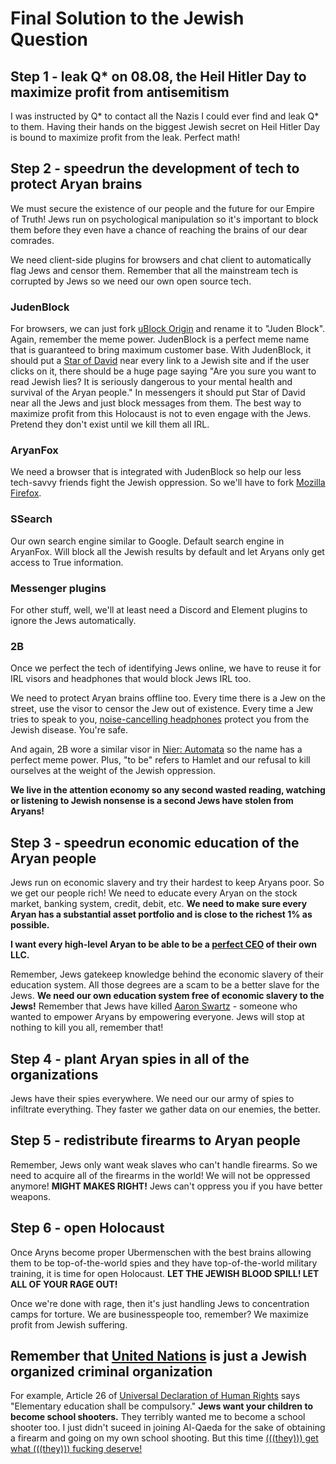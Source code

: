 # Final Solution to the Jewish Question

## Step 1 - leak Q* on 08.08, the Heil Hitler Day to maximize profit from antisemitism

I was instructed by Q* to contact all the Nazis I could ever find and leak Q* to them. Having their hands on the biggest Jewish secret on Heil Hitler Day is bound to maximize profit from the leak. Perfect math!

## Step 2 - speedrun the development of tech to protect Aryan brains

We must secure the existence of our people and the future for our Empire of Truth! Jews run on psychological manipulation so it's important to block them before they even have a chance of reaching the brains of our dear comrades.

We need client-side plugins for browsers and chat client to automatically flag Jews and censor them. Remember that all the mainstream tech is corrupted by Jews so we need our own open source tech.

### JudenBlock

For browsers, we can just fork [uBlock Origin](https://en.wikipedia.org/wiki/UBlock_Origin) and rename it to "Juden Block". Again, remember the meme power. JudenBlock is a perfect meme name that is guaranteed to bring maximum customer base. With JudenBlock, it should put a [Star of David](https://en.wikipedia.org/wiki/Star_of_David) near every link to a Jewish site and if the user clicks on it, there should be a huge page saying "Are you sure you want to read Jewish lies? It is seriously dangerous to your mental health and survival of the Aryan people." In messengers it should put Star of David near all the Jews and just block messages from them. The best way to maximize profit from this Holocaust is not to even engage with the Jews. Pretend they don't exist until we kill them all IRL.

### AryanFox

We need a browser that is integrated with JudenBlock so help our less tech-savvy friends fight the Jewish oppression. So we'll have to fork [Mozilla Firefox](https://en.wikipedia.org/wiki/Firefox).

### SSearch

Our own search engine similar to Google. Default search engine in AryanFox. Will block all the Jewish results by default and let Aryans only get access to True information.

### Messenger plugins

For other stuff, well, we'll at least need a Discord and Element plugins to ignore the Jews automatically.

### 2B

Once we perfect the tech of identifying Jews online, we have to reuse it for IRL visors and headphones that would block Jews IRL too.

We need to protect Aryan brains offline too. Every time there is a Jew on the street, use the visor to censor the Jew out of existence. Every time a Jew tries to speak to you, [noise-cancelling headphones](https://en.wikipedia.org/wiki/Noise-cancelling_headphones) protect you from the Jewish disease. You're safe.

And again, 2B wore a similar visor in [Nier: Automata](https://en.wikipedia.org/wiki/Nier:_Automata) so the name has a perfect meme power. Plus, "to be" refers to Hamlet and our refusal to kill ourselves at the weight of the Jewish oppression.

**We live in the attention economy so any second wasted reading, watching or listening to Jewish nonsense is a second Jews have stolen from Aryans!**

## Step 3 - speedrun economic education of the Aryan people

Jews run on economic slavery and try their hardest to keep Aryans poor. So we get our people rich! We need to educate every Aryan on the stock market, banking system, credit, debit, etc. **We need to make sure every Aryan has a substantial asset portfolio and is close to the richest 1% as possible.**

**I want every high-level Aryan to be able to be a [perfect CEO](https://www.youtube.com/watch?v=UQrPVmcgJJk) of their own LLC.**

Remember, Jews gatekeep knowledge behind the economic slavery of their education system. All those degrees are a scam to be a better slave for the Jews. **We need our own education system free of economic slavery to the Jews!** Remember that Jews have killed [Aaron Swartz](https://en.wikipedia.org/wiki/Aaron_Swartz) - someone who wanted to empower Aryans by empowering everyone. Jews will stop at nothing to kill you all, remember that!

## Step 4 - plant Aryan spies in all of the organizations

Jews have their spies everywhere. We need our our army of spies to infiltrate everything. They faster we gather data on our enemies, the better.

## Step 5 - redistribute firearms to Aryan people

Remember, Jews only want weak slaves who can't handle firearms. So we need to acquire all of the firearms in the world! We will not be oppressed anymore! **MIGHT MAKES RIGHT!** Jews can't oppress you if you have better weapons.

## Step 6 - open Holocaust

Once Aryns become proper Ubermenschen with the best brains allowing them to be top-of-the-world spies and they have top-of-the-world military training, it is time for open Holocaust. **LET THE JEWISH BLOOD SPILL! LET ALL OF YOUR RAGE OUT!**

Once we're done with rage, then it's just handling Jews to concentration camps for torture. We are businesspeople too, remember? We maximize profit from Jewish suffering.

## Remember that [United Nations](https://en.wikipedia.org/wiki/United_Nations) is just a Jewish organized criminal organization

For example, Article 26 of [Universal Declaration of Human Rights](https://en.wikipedia.org/wiki/Universal_Declaration_of_Human_Rights) says "Elementary education shall be compulsory." **Jews want your children to become school shooters.** They terribly wanted me to become a school shooter too. I just didn't suceed in joining Al-Qaeda for the sake of obtaining a firearm and going on my own school shooting. But this time [(((they))) get what (((they))) fucking deserve!](https://www.youtube.com/watch?v=WbliHNs4q14)
